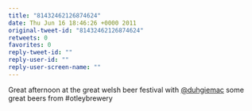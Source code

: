 ```yaml
---
title: "81432462126874624"
date: Thu Jun 16 18:46:26 +0000 2011
original-tweet-id: "81432462126874624"
retweets: 0
favorites: 0
reply-tweet-id: ""
reply-user-id: ""
reply-user-screen-name: ""
---
```

Great afternoon at the great welsh beer festival with <a href="https://twitter.com/duhgiemac">@duhgiemac</a> some great beers from #otleybrewery
